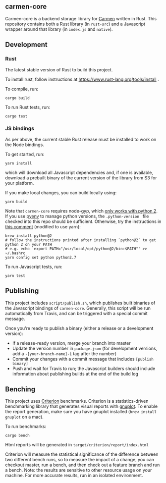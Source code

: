 ## carmen-core
Carmen-core is a backend storage library for [Carmen](https://github.com/mapbox/carmen) written in Rust. This repository contains both a Rust library (in `rust-src`) and a Javascript wrapper around that library (in `index.js` and `native`).

## Development

### Rust
The latest stable version of Rust to build this project.

To install rust, follow instructions at https://www.rust-lang.org/tools/install .

To compile, run:

```
cargo build
```

To run Rust tests, run:

```
cargo test
```

### JS bindings

As per above, the current stable Rust release must be installed to work on the Node bindings.

To get started, run:

```
yarn install
```

which will download all Javascript dependencies and, if one is available, download a prebuilt binary of the current version of the library from S3 for your platform.

If you make local changes, you can build locally using:

```
yarn build
```

Note that `carmen-core` requires node-gyp, which [only works with python 2](https://github.com/nodejs/node-gyp/issues/1337). If you use [pyenv](https://github.com/pyenv/pyenv) to manage python versions, the `.python-version ` file checked into this repo should be sufficient. Otherwise, try the instructions in [this comment](https://github.com/nodejs/node-gyp/issues/1337#issuecomment-370135532) (modified to use yarn):

```
brew install python@2
# follow the instructions printed after installing `python@2` to get python 2 on your PATH
# e.g. echo 'export PATH="/usr/local/opt/python@2/bin:$PATH"' >> ~/.bashrc
yarn config set python python2.7
```

To run Javascript tests, run:

```
yarn test
```

## Publishing

This project includes `script/publish.sh`, which publishes built binaries of the Javascript bindings of `carmen-core`. Generally, this script will be run automatically from Travis, and can be triggered with a special commit message.

Once you're ready to publish a binary (either a release or a development version):
* If a release-ready version, merge your branch into master
* Update the version number in `package.json` (for development versions, add a `-[your-branch-name]-1` tag after the number)
* Commit your changes with a commit message that includes `[publish binary]`
* Push and wait for Travis to run; the Javascript builders should include information about publishing builds at the end of the build log

## Benching
This project uses [Criterion](http://bheisler.github.io/criterion.rs/criterion/) benchmarks. Criterion is a statistics-driven benchmarking library that generates visual reports with [gnuplot](http://www.gnuplot.info/index.html). To enable the report generation, make sure you have gnuplot installed (`brew install gnuplot` on a mac).

To run benchmarks:
```
cargo bench
```

Html reports will be generated in `target/criterion/report/index.html`

Criterion will measure the statistical significance of the difference between two different bench runs, so to measure the impact of a change, you can checkout master, run a bench, and then check out a feature branch and run a bench. Note: the results are sensitive to other resource usage on your machine. For more accurate results, run in an isolated environment.

